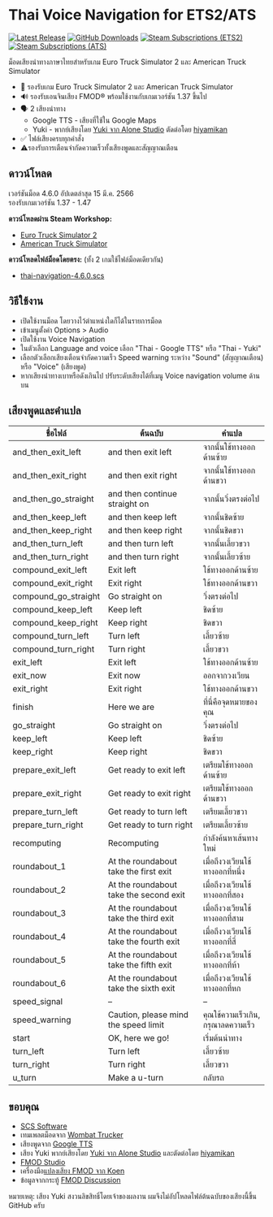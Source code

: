 # Thai Voice Navigation for ETS2/ATS
[![Latest Release](https://img.shields.io/github/v/release/lazywasabi/ets2-thai-navigation?label=Latest%20Version&logo=github)](https://github.com/lazywasabi/ets2-thai-navigation/releases)
[![GitHub Downloads](https://img.shields.io/github/downloads/lazywasabi/ets2-thai-navigation/total?label=Downloads&logo=github)](https://github.com/lazywasabi/ets2-thai-navigation/releases)
[![Steam Subscriptions (ETS2)](https://img.shields.io/steam/subscriptions/1764313195?label=Steam%20Subscriptions%20%28ETS2%29&logo=steam)](https://steamcommunity.com/sharedfiles/filedetails/?id=1764313195)
[![Steam Subscriptions (ATS)](https://img.shields.io/steam/subscriptions/1900877329?label=Steam%20Subscriptions%20%28ATS%29&logo=steam)](https://steamcommunity.com/sharedfiles/filedetails/?id=1900877329)

ม็อดเสียงนำทางภาษาไทยสำหรับเกม Euro Truck Simulator 2 และ American Truck Simulator

- 🚚 รองรับเกม Euro Truck Simulator 2 และ American Truck Simulator
- 🔊 รองรับเอนจินเสียง FMOD® พร้อมใช้งานกับเกมเวอร์ชัน 1.37 ขึ้นไป
- 🗣 2 เสียงนำทาง
  - Google TTS - เสียงที่ใช้ใน Google Maps
  - Yuki - พากย์เสียงโดย [Yuki จาก Alone Studio](https://www.youtube.com/channel/UCp9esxbHaanP3hBLgfO96pQ) ตัดต่อโดย [hiyamikan](https://www.instagram.com/hiyamikan/)
- ✅ ไฟล์เสียงครบทุกคำสั่ง
- ⚠️รองรับการเตือนจำกัดความเร็วทั้งเสียงพูดและสัญญาณเตือน

## ดาวน์โหลด

เวอร์ชันม็อด 4.6.0 อัปเดตล่าสุด 15 มี.ค. 2566  
รองรับเกมเวอร์ชัน 1.37 - 1.47

**ดาวน์โหลดผ่าน Steam Workshop:**
- [Euro Truck Simulator 2](https://steamcommunity.com/sharedfiles/filedetails/?id=1764313195)
- [American Truck Simulator](https://steamcommunity.com/sharedfiles/filedetails/?id=1900877329)

**ดาวน์โหลดไฟล์ม็อดโดยตรง:** (ทั้ง 2 เกมใช้ไฟล์ม็อดเดียวกัน)
- [thai-navigation-4.6.0.scs](https://github.com/lazywasabi/ets2-thai-navigation/releases/download/v4.6.0/thai-navigation-4.6.0.scs)

## วิธีใช้งาน

- เปิดใช้งานม็อด โดยวางไว้ตำแหน่งใดก็ได้ในรายการม็อด
- เข้าเมนูตั้งค่า Options > Audio
- เปิดใช้งาน Voice Navigation
- ในตัวเลือก Language and voice เลือก "Thai - Google TTS" หรือ "Thai - Yuki"
- เลือกตัวเลือกเสียงเตือนจำกัดความเร็ว Speed warning ระหว่าง "Sound" (สัญญาณเตือน) หรือ "Voice" (เสียงพูด)
- หากเสียงนำทางเบาหรือดังเกินไป ปรับระดับเสียงได้ที่เมนู Voice navigation volume ด้านบน

## เสียงพูดและคำแปล

| **ชื่อไฟล์**         | **ต้นฉบับ**                            | **คำแปล**                           |
| -------------------- | -------------------------------------- | ----------------------------------- |
| and_then_exit_left   | and then exit left                     | จากนั้นใช้ทางออกด้านซ้าย            |
| and_then_exit_right  | and then exit right                    | จากนั้นใช้ทางออกด้านขวา             |
| and_then_go_straight | and then continue straight on          | จากนั้นวิ่งตรงต่อไป                 |
| and_then_keep_left   | and then keep left                     | จากนั้นชิดซ้าย                      |
| and_then_keep_right  | and then keep right                    | จากนั้นชิดขวา                       |
| and_then_turn_left   | and then turn left                     | จากนั้นเลี้ยวขวา                    |
| and_then_turn_right  | and then turn right                    | จากนั้นเลี้ยวซ้าย                   |
| compound_exit_left   | Exit left                              | ใช้ทางออกด้านซ้าย                   |
| compound_exit_right  | Exit right                             | ใช้ทางออกด้านขวา                    |
| compound_go_straight | Go straight on                         | วิ่งตรงต่อไป                        |
| compound_keep_left   | Keep left                              | ชิดซ้าย                             |
| compound_keep_right  | Keep right                             | ชิดขวา                              |
| compound_turn_left   | Turn left                              | เลี้ยวซ้าย                          |
| compound_turn_right  | Turn right                             | เลี้ยวขวา                           |
| exit_left            | Exit left                              | ใช้ทางออกด้านซ้าย                   |
| exit_now             | Exit now                               | ออกจากวงเวียน                       |
| exit_right           | Exit right                             | ใช้ทางออกด้านขวา                    |
| finish               | Here we are                            | ที่นี่คือจุดหมายของคุณ              |
| go_straight          | Go straight on                         | วิ่งตรงต่อไป                        |
| keep_left            | Keep left                              | ชิดซ้าย                             |
| keep_right           | Keep right                             | ชิดขวา                              |
| prepare_exit_left    | Get ready to exit left                 | เตรียมใช้ทางออกด้านซ้าย             |
| prepare_exit_right   | Get ready to exit right                | เตรียมใช้ทางออกด้านขวา              |
| prepare_turn_left    | Get ready to turn left                 | เตรียมเลี้ยวขวา                     |
| prepare_turn_right   | Get ready to turn right                | เตรียมเลี้ยวซ้าย                    |
| recomputing          | Recomputing                            | กำลังค้นหาเส้นทางใหม่               |
| roundabout_1         | At the roundabout take the first exit  | เมื่อถึงวงเวียนใช้ทางออกที่หนึ่ง    |
| roundabout_2         | At the roundabout take the second exit | เมื่อถึงวงเวียนใช้ทางออกที่สอง      |
| roundabout_3         | At the roundabout take the third exit  | เมื่อถึงวงเวียนใช้ทางออกที่สาม      |
| roundabout_4         | At the roundabout take the fourth exit | เมื่อถึงวงเวียนใช้ทางออกที่สี่      |
| roundabout_5         | At the roundabout take the fifth exit  | เมื่อถึงวงเวียนใช้ทางออกที่ห้า      |
| roundabout_6         | At the roundabout take the sixth exit  | เมื่อถึงวงเวียนใช้ทางออกที่หก       |
| speed_signal         | –                                      | –                                   |
| speed_warning        | Caution, please mind the speed limit   | คุณใช้ความเร็วเกิน, กรุณาลดความเร็ว |
| start                | OK, here we go!                        | เริ่มต้นนำทาง                       |
| turn_left            | Turn left                              | เลี้ยวซ้าย                          |
| turn_right           | Turn right                             | เลี้ยวขวา                           |
| u_turn               | Make a u-turn                          | กลับรถ                              |

## ขอบคุณ

- [SCS Software](https://scssoft.com/)
- เทมเพลตม็อดจาก [Wombat Trucker](https://www.youtube.com/watch?v=ax-6sP_PVpU)
- เสียงพูดจาก [Google TTS](https://cloud.google.com/text-to-speech)
- เสียง Yuki พากย์เสียงโดย [Yuki จาก Alone Studio](https://www.youtube.com/channel/UCp9esxbHaanP3hBLgfO96pQ) และตัดต่อโดย [hiyamikan](https://www.instagram.com/hiyamikan/)
- [FMOD Studio](https://www.fmod.com/studio)
- เครื่องมือ[แปลงเสียง FMOD จาก Koen](https://forum.scssoft.com/viewtopic.php?f=201&t=282438)
- ข้อมูลจากกระทู้ [FMOD Discussion](https://forum.scssoft.com/viewtopic.php?f=178&t=281124)

หมายเหตุ: เสียง Yuki สงวนลิขสิทธิ์โดยเจ้าของผลงาน ผมจึงไม่อัปโหลดไฟล์ต้นฉบับของเสียงนี้ขึ้น GitHub ครับ

